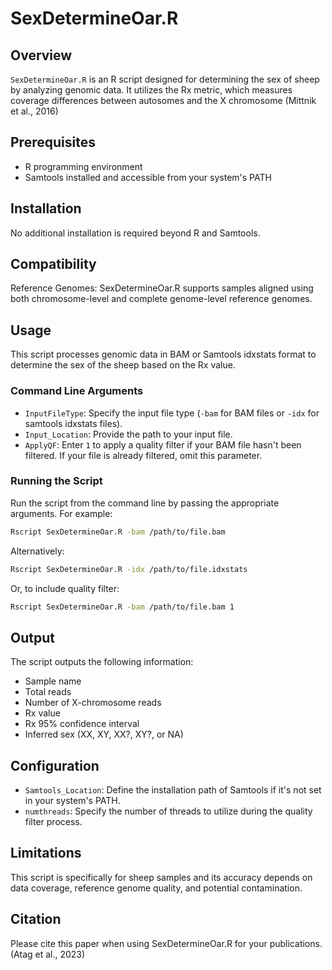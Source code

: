 # SexDetermineOar.R

## Overview
`SexDetermineOar.R` is an R script designed for determining the sex of sheep by analyzing genomic data. It utilizes the Rx metric, which measures coverage differences between autosomes and the X chromosome (Mittnik et al., 2016)
## Prerequisites
- R programming environment
- Samtools installed and accessible from your system's PATH

## Installation
No additional installation is required beyond R and Samtools.

## Compatibility
Reference Genomes: SexDetermineOar.R supports samples aligned using both chromosome-level and complete genome-level reference genomes.

## Usage
This script processes genomic data in BAM or Samtools idxstats format to determine the sex of the sheep based on the Rx value.

### Command Line Arguments
- `InputFileType`: Specify the input file type (`-bam` for BAM files or `-idx` for samtools idxstats files).
- `Input_Location`: Provide the path to your input file.
- `ApplyQF`: Enter `1` to apply a quality filter if your BAM file hasn't been filtered. If your file is already filtered, omit this parameter.

### Running the Script
Run the script from the command line by passing the appropriate arguments. For example:
```bash
Rscript SexDetermineOar.R -bam /path/to/file.bam
```
Alternatively:
```bash
Rscript SexDetermineOar.R -idx /path/to/file.idxstats
```
Or, to include quality filter:
```bash
Rscript SexDetermineOar.R -bam /path/to/file.bam 1
```

## Output
The script outputs the following information:
- Sample name
- Total reads
- Number of X-chromosome reads
- Rx value
- Rx 95% confidence interval
- Inferred sex (XX, XY, XX?, XY?, or NA)

## Configuration
- `Samtools_Location`: Define the installation path of Samtools if it's not set in your system's PATH.
- `numthreads`: Specify the number of threads to utilize during the quality filter process.

## Limitations
This script is specifically for sheep samples and its accuracy depends on data coverage, reference genome quality, and potential contamination.

## Citation
Please cite this paper when using SexDetermineOar.R for your publications. (Atag et al., 2023) 
